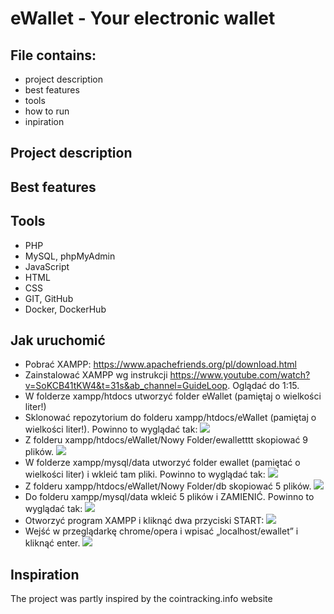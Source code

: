 # eWallet - Your electronic wallet
## File contains:
* project description
* best features
* tools
* how to run
* inpiration
## Project description
## Best features
## Tools
* PHP
* MySQL, phpMyAdmin
* JavaScript
* HTML
* CSS
* GIT, GitHub
* Docker, DockerHub

## Jak uruchomić
* Pobrać XAMPP: https://www.apachefriends.org/pl/download.html
* Zainstalować XAMPP wg instrukcji https://www.youtube.com/watch?v=SoKCB41tKW4&t=31s&ab_channel=GuideLoop. Oglądać do 1:15.
* W folderze xampp/htdocs utworzyć folder eWallet (pamiętaj o wielkości liter!)
* Sklonować repozytorium do folderu xampp/htdocs/eWallet (pamiętaj o wielkości liter!). Powinno to wyglądać tak:
<img src="https://github.com/PiotrWendzierski/ewallet/assets/114096435/f476a805-7c15-4dd9-af36-3bf8caafe971"></img>
* Z folderu xampp/htdocs/eWallet/Nowy Folder/ewalletttt skopiować 9 plików.
<img src="https://github.com/PiotrWendzierski/ewallet/assets/114096435/b956fd8c-a4cb-4e90-a004-e4794e4c7b58"></img>
* W folderze xampp/mysql/data utworzyć folder ewallet (pamiętać o wielkości liter) i wkleić tam pliki. Powinno to wyglądać tak:
<img src="https://github.com/PiotrWendzierski/ewallet/assets/114096435/71661ffc-bf0c-4109-93c9-e9135d17ec4b"></img>
* Z folderu xampp/htdocs/eWallet/Nowy Folder/db skopiować 5 plików.
<img src="https://github.com/PiotrWendzierski/ewallet/assets/114096435/9be45253-81f9-47bb-849e-bd32b75943cd"></img>
* Do folderu xampp/mysql/data wkleić 5 plików i ZAMIENIĆ. Powinno to wyglądać tak:
<img src="https://github.com/PiotrWendzierski/ewallet/assets/114096435/db681e3d-8908-4ed6-abe4-92e144ac730d"></img>
* Otworzyć program XAMPP i kliknąć dwa przyciski START:
<img src="https://github.com/PiotrWendzierski/ewallet/assets/114096435/200fc07d-7bf0-4215-8c6b-4e39131c4663"></img>
* Wejść w przeglądarkę chrome/opera i wpisać „localhost/ewallet” i kliknąć enter.
 <img src="https://github.com/PiotrWendzierski/ewallet/assets/114096435/c4d52c63-c455-4293-a8aa-c539164f8fac"></img>

 ## Inspiration
 The project was partly inspired by the cointracking.info website
